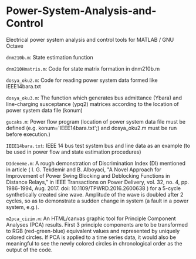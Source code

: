 # Power-System-Analysis-and-Control
Electrical power system analysis and control tools for MATLAB / GNU Octave

`dnm210b.m`: State estimation function

`dnm210Hmatris.m`: Code for state matrix formation in dnm210b.m

`dosya_oku2.m`: Code for reading power system data formed like IEEE14bara.txt

`dosya_oku3.m`: The function which generates bus admittance (Ybara) and line-charging susceptance (ypq2) matrices according to the location of power system data file (konum)

`gucaks.m`: Power flow program (location of power system data file must be defined (e.g. konum='IEEE14bara.txt';) and dosya_oku2.m must be run before execution.)

`IEEE14bara.txt`: IEEE 14 bus test system bus and line data as an example (to be used in power flow and state estimation procedures)

`DIdeneme.m`: A rough demonstration of Discrimination Index (DI) mentioned in article ( I. G. Tekdemir and B. Alboyaci, "A Novel Approach for Improvement of Power Swing Blocking and Deblocking Functions in Distance Relays," in IEEE Transactions on Power Delivery, vol. 32, no. 4, pp. 1986-1994, Aug. 2017. doi: 10.1109/TPWRD.2016.2600638 ) for a 5-cycle synthetically created sine wave. Amplitude of the wave is doubled after 2 cycles, so as to demonstrate a sudden change in system (a fault in a power system, e.g.).

`m2pca_cizim.m`: An HTML/canvas graphic tool for Principle Component Analyses (PCA) results. First 3 principle components are to be transformed to RGB (red-green-blue) equivalent values and represented by uniquely colored circles. If PCA is applied to a time series data, it would also be meaningful to see the newly colored circles in chronological order as the output of the code.
